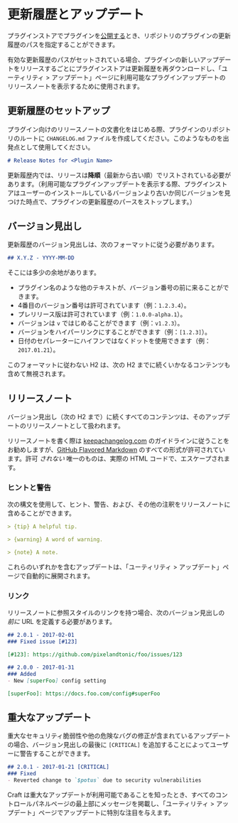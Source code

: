 # 更新履歴とアップデート

プラグインストアでプラグインを[公開する](plugin-store.md)とき、リポジトリのプラグインの更新履歴のパスを指定することができます。

有効な更新履歴のパスがセットされている場合、プラグインの新しいアップデートをリリースするごとにプラグインストアは更新履歴を再ダウンロードし、「ユーティリティ > アップデート」ページに利用可能なプラグインアップデートのリリースノートを表示するために使用されます。

## 更新履歴のセットアップ

プラグイン向けのリリースノートの文書化をはじめる際、プラグインのリポジトリのルートに `CHANGELOG.md` ファイルを作成してください。このようなものを出発点として使用してください。

```markdown
# Release Notes for <Plugin Name>
```

更新履歴内では、リリースは**降順**（最新から古い順）でリストされている必要があります。（利用可能なプラグインアップデートを表示する際、プラグインストアはユーザーのインストールしているバージョンより古いか同じバージョンを見つけた時点で、プラグインの更新履歴のパースをストップします。）

## バージョン見出し

更新履歴のバージョン見出しは、次のフォーマットに従う必要があります。

```markdown
## X.Y.Z - YYYY-MM-DD
```

そこには多少の余地があります。

- プラグイン名のような他のテキストが、バージョン番号の前に来ることができます。
- 4番目のバージョン番号は許可されています（例：`1.2.3.4`）。
- プレリリース版は許可されています（例：`1.0.0-alpha.1`）。
- バージョンは `v` ではじめることができます（例：`v1.2.3`）。
- バージョンをハイパーリンクにすることができます（例：`[1.2.3]`）。
- 日付のセパレーターにハイフンではなくドットを使用できます（例：`2017.01.21`）。

このフォーマットに従わない H2 は、次の H2 までに続くいかなるコンテンツも含めて無視されます。

## リリースノート

バージョン見出し（次の H2 まで）に続くすべてのコンテンツは、そのアップデートのリリースノートとして扱われます。

リリースノートを書く際は [keepachangelog.com](https://keepachangelog.com/) のガイドラインに従うことをお勧めしますが、[GitHub Flavored Markdown](https://guides.github.com/features/mastering-markdown/#GitHub-flavored-markdown) のすべての形式が許可されています。許可 *されない* 唯一のものは、実際の HTML コードで、エスケープされます。

### ヒントと警告

次の構文を使用して、ヒント、警告、および、その他の注釈をリリースノートに含めることができます。

```markdown
> {tip} A helpful tip.

> {warning} A word of warning.

> {note} A note.
```

これらのいずれかを含むアップデートは、「ユーティリティ > アップデート」ページで自動的に展開されます。

### リンク

リリースノートに参照スタイルのリンクを持つ場合、次のバージョン見出しの *前に* URL を定義する必要があります。

```markdown
## 2.0.1 - 2017-02-01
### Fixed issue [#123]

[#123]: https://github.com/pixelandtonic/foo/issues/123

## 2.0.0 - 2017-01-31
### Added
- New [superFoo] config setting

[superFoo]: https://docs.foo.com/config#superFoo
```

## 重大なアップデート

重大なセキュリティ脆弱性や他の危険なバグの修正が含まれているアップデートの場合、バージョン見出しの最後に `[CRITICAL]` を追加することによってユーザーに警告することができます。

```markdown
## 2.0.1 - 2017-01-21 [CRITICAL]
### Fixed
- Reverted change to `$potus` due to security vulnerabilities
```

Craft は重大なアップデートが利用可能であることを知ったとき、すべてのコントロールパネルページの最上部にメッセージを掲載し、「ユーティリティ > アップデート」ページでアップデートに特別な注目を与えます。

